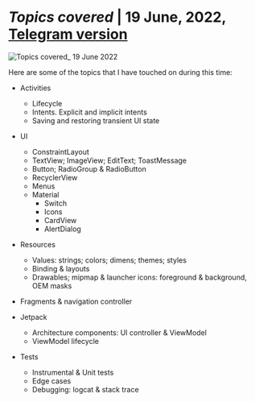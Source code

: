 # *Topics covered* | 19 June, 2022, [Telegram version](https://t.me/sinblog/16)

![Topics covered_ 19 June 2022](https://user-images.githubusercontent.com/81878781/180450881-738183b2-2e59-4cd3-99b4-635689bfdec6.png)

Here are some of the topics that I have touched on during this time:

- Activities
    - Lifecycle
    - Intents. Explicit and implicit intents
    - Saving and restoring transient UI state

- UI
    - ConstraintLayout
    - TextView; ImageView; EditText; ToastMessage
    - Button; RadioGroup & RadioButton
    - RecyclerView
    - Menus
    - Material
        - Switch
        - Icons
        - CardView
        - AlertDialog

- Resources
    - Values: strings; colors; dimens; themes; styles
    - Binding & layouts
    - Drawables; mipmap & launcher icons: foreground & background, OEM masks

- Fragments & navigation controller

- Jetpack
    - Architecture components: UI controller & ViewModel
    - ViewModel lifecycle

- Tests
    - Instrumental & Unit tests
    - Edge cases
    - Debugging: logcat & stack trace
